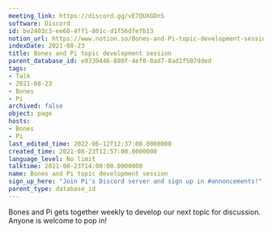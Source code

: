 ```yaml
---
meeting_link: https://discord.gg/vE7QUXGDnS
software: Discord
id: be2403c3-ee60-4ff1-801c-d1f56dfefb13
notion_url: https://www.notion.so/Bones-and-Pi-topic-development-session-be2403c3ee604ff1801cd1f56dfefb13
indexDate: 2021-08-23
title: Bones and Pi topic development session
parent_database_id: e9339446-880f-4ef0-8ad7-8ad1f507dded
tags:
- Talk
- 2021-08-23
- Bones
- Pi
archived: false
object: page
hosts:
- Bones
- Pi
last_edited_time: 2022-06-12T12:37:00.0000000
created_time: 2021-08-23T12:57:00.0000000
language_level: No limit
talktime: 2021-08-23T14:00:00.0000000
name: Bones and Pi topic development session
sign_up_here: "Join Pi's Discord server and sign up in #annoncements!"
parent_type: database_id
---
```


Bones and Pi gets together weekly to develop our next topic for discussion.
Anyone is welcome to pop in!











